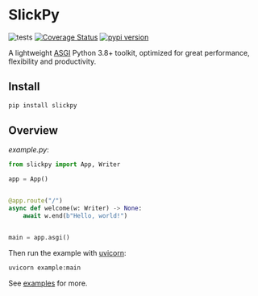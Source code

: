 # SlickPy

![tests](https://github.com/akornatskyy/slickpy/workflows/tests/badge.svg)
[![Coverage Status](https://coveralls.io/repos/github/akornatskyy/slickpy/badge.svg?branch=master)](https://coveralls.io/github/akornatskyy/slickpy?branch=master)
[![pypi version](https://badge.fury.io/py/slickpy.svg)](https://badge.fury.io/py/slickpy)

A lightweight [ASGI](https://asgi.readthedocs.io/en/latest/index.html)
Python 3.8+ toolkit, optimized for great performance, flexibility and
productivity.

## Install

```sh
pip install slickpy
```

## Overview

*example.py*:

```python
from slickpy import App, Writer

app = App()


@app.route("/")
async def welcome(w: Writer) -> None:
    await w.end(b"Hello, world!")


main = app.asgi()
```

Then run the example with [uvicorn](https://github.com/encode/uvicorn):

```sh
uvicorn example:main
```

See [examples](https://github.com/akornatskyy/slickpy/tree/master/examples) for more.
